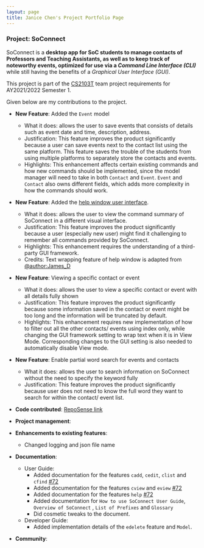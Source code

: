 ```yaml
---
layout: page
title: Janice Chen's Project Portfolio Page
---
```


### Project: SoConnect

SoConnect is a **desktop app for SoC students to manage contacts of Professors and Teaching Assistants,
as well as to keep track of noteworthy events, optimized for use via a _Command Line Interface (CLI)_** while still having
the benefits of a _Graphical User Interface (GUI)_. 

This project is part of the [CS2103T](https://nus-cs2103-ay2122s1.github.io/website/) team project requirements for AY2021/2022 Semester 1.

Given below are my contributions to the project.

* **New Feature**: Added the `Event` model
    * What it does: allows the user to save events that consists of details such as event date and time, description, address. 
    * Justification: This feature improves the product significantly because a user can save events next to the contact list using the same platform. This feature saves the trouble of the students from using multiple platforms to separately store the contacts and events.
    * Highlights: This enhancement affects certain existing commands and how new commands should be implemented, since the model manager will need to take in both `Contact` and `Event`. `Event` and `Contact` also owns different fields, which adds more complexity in how the commands should work.
   
* **New Feature**: Added the [help window user interface]().
  * What it does: allows the user to view the command summary of SoConnect in a different visual interface. 
  * Justification: This feature improves the product significantly because a user (especially new user) might find it challenging to remember all commands provided by SoConnect.
  * Highlights: This enhancement requires the understanding of a third-party GUI framework.
  * Credits: Text wrapping feature of help window is adapted from [@author:James_D](https://stackoverflow.com/questions/22732013/javafx-tablecolumn-text-wrapping)

* **New Feature**: Viewing a specific contact or event
  * What it does: allows the user to view a specific contact or event with all details fully shown
  * Justification: This feature improves the product significantly because some information saved in the contact or event might be too long and the information will be truncated by default.
  * Highlights: This enhancement requires new implementation of how to filter out all the other contacts/ events using index only, while changing the GUI framework setting to wrap text when it is in View Mode. Corresponding changes to the GUI setting is also needed to automatically disable View mode.

* **New Feature**: Enable partial word search for events and contacts
  * What it does: allows the user to search information on SoConnect without the need to specify the keyword fully
  * Justification: This feature improves the product significantly because user does not need to know the full word they want to search for within the contact/ event list.


* **Code contributed**: [RepoSense link](https://nus-cs2103-ay2122s1.github.io/tp-dashboard/?search=w15-3&sort=groupTitle&sortWithin=title&timeframe=commit&mergegroup=&groupSelect=groupByRepos&breakdown=true&checkedFileTypes=docs~functional-code~test-code~other&since=2021-09-17&tabOpen=true&tabType=zoom&tabAuthor=janjanchen&tabRepo=AY2122S1-CS2103T-W15-3%2Ftp%5Bmaster%5D&authorshipIsMergeGroup=false&authorshipFileTypes=docs~functional-code~test-code&authorshipIsBinaryFileTypeChecked=false&zA=janjanchen&zR=AY2122S1-CS2103T-W15-3%2Ftp%5Bmaster%5D&zACS=199.78947368421052&zS=2021-09-17&zFS=w15-3&zU=2021-11-06&zMG=false&zFTF=commit&zFGS=groupByRepos&zFR=false)

* **Project management**:

[comment]: <> (    * Managed releases `v1.3` - `v1.5rc` &#40;3 releases&#41; on GitHub)

* **Enhancements to existing features**:
    * Changed logging and json file name
    
* **Documentation**:
    * User Guide:
        * Added documentation for the features `cadd`, `cedit`, `clist` and `cfind` [\#72]()
        * Added documentation for the features `cview` and `eview` [\#72]()
        * Added documentation for the features `help` [\#72]()
        * Added documentation for `How to use SoConnect User Guide`, `Overview of SoConnect` , `List of Prefixes` and `Glossary`
        * Did cosmetic tweaks to the document.
    * Developer Guide:
        * Added implementation details of the `edelete` feature and `Model`.

* **Community**:

[comment]: <> (    * PRs reviewed &#40;with non-trivial review comments&#41;: [\#12]&#40;&#41;, [\#32]&#40;&#41;, [\#19]&#40;&#41;, [\#42]&#40;&#41;)

[comment]: <> (    * Reported bugs and suggestions for other teams in the class &#40;examples: [1]&#40;&#41;, [2]&#40;&#41;, [3]&#40;&#41;&#41;)

[comment]: <> (    * Some parts of the history feature I added was adopted by several other class mates &#40;[1]&#40;&#41;, [2]&#40;&#41;&#41;)

